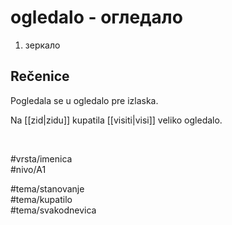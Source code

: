 # ogledalo - огледало

1. зеркало

## Rečenice

Pogledala se u ogledalo pre izlaska.

Na [[zid|zidu]] kupatila [[visiti|visi]] veliko ogledalo.

<br>

#vrsta/imenica  
#nivo/A1  

#tema/stanovanje  
#tema/kupatilo  
#tema/svakodnevica  
